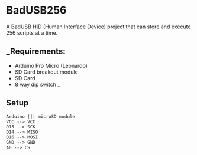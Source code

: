 # BadUSB256
A BadUSB HID (Human Interface Device) project that can store and execute 256 scripts at a time.


## _Requirements:
* Arduino Pro Micro (Leonardo)
* SD Card breakout module
* SD Card
* 8 way dip switch
_
## Setup
```
Arduino ||| microSD module
VCC --> VCC
D15 --> SCK
D14 --> MISO
D16 --> MOSI
GND --> GND
A0 --> CS
```
